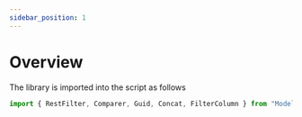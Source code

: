 ```yaml
---
sidebar_position: 1
---
```

# Overview

The library is imported into the script as follows

~~~ typescript
import { RestFilter, Comparer, Guid, Concat, FilterColumn } from "Models";
~~~

